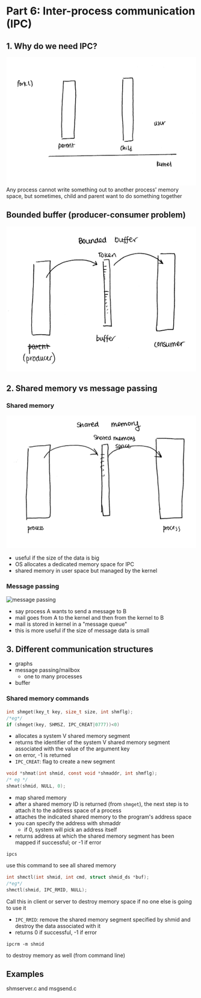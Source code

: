 # Part 6: Inter-process communication (IPC)

## 1. Why do we need IPC?
![fork](images/fork.png)
Any process cannot write something out to another process' memory space, but sometimes, child and parent want to do something together

## Bounded buffer (producer-consumer problem)
![bounded buffer](images/bounded_buffer.png)

## 2. Shared memory vs message passing

### Shared memory
![shared memory](images/shared_memory.png)
  - useful if the size of the data is big
  - OS allocates a dedicated memory space for IPC
  - shared memory in user space but managed by the kernel

### Message passing
![message passing](images/message_passing)
  - say process A wants to send a message to B
  - mail goes from A to the kernel and then from the kernel to B
  - mail is stored in kernel in a "message queue"
  - this is more useful if the size of message data is small

## 3. Different communication structures
  - graphs
  - message passing/mailbox
    - one to many processes
  - buffer

### Shared memory commands
```c
int shmget(key_t key, size_t size, int shmflg);
/*eg*/
if (shmget(key, SHMSZ, IPC_CREAT|0777))<0)
```
  - allocates a system V shared memory segment
  - returns the identifier of the system V shared memory segment associated with the value of the argument key
  - on error, -1 is returned
  - `IPC_CREAT`: flag to create a new segment
 

```c
void *shmat(int shmid, const void *shmaddr, int shmflg);
/* eg */
shmat(shmid, NULL, 0);
```
  - map shared memory
  - after a shared memory ID is returned (from `shmget`), the next step is to attach it to the address space of a process
  - attaches the indicated shared memory to the program's address space
  - you can specify the address with shmaddr
    - if 0, system will  pick an address itself
  - returns address at which the shared memory segment has been mapped if successful; or -1 if error

```
ipcs
```
use this command to see all shared memory

```c
int shmctl(int shmid, int cmd, struct shmid_ds *buf);
/*eg*/
shmctl(shmid, IPC_RMID, NULL);
```
Call this in client or server to destroy memory space if no one else is going to use it
  - `IPC_RMID`: remove the shared memory segment specified by shmid and destroy the data associated with it
  - returns 0 if successful, -1 if error

```
ipcrm -m shmid
```
to destroy memory as well (from command line)

## Examples
shmserver.c and msgsend.c
